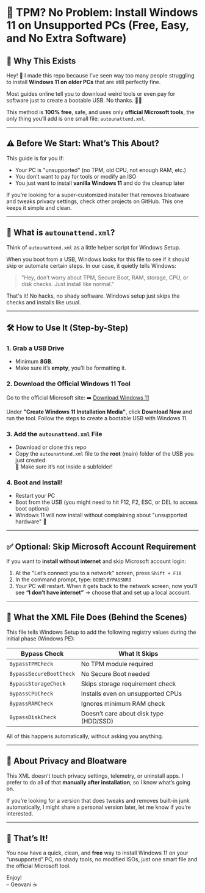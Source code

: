 # 🚫 TPM? No Problem: Install Windows 11 on Unsupported PCs (Free, Easy, and No Extra Software)

## 🧠 Why This Exists

Hey! 👋 I made this repo because I’ve seen way too many people struggling to install **Windows 11 on older PCs** that are still perfectly fine.

Most guides online tell you to download weird tools or even pay for software just to create a bootable USB. No thanks. 🙅‍♂️

This method is **100% free**, safe, and uses only **official Microsoft tools**, the only thing you’ll add is one small file: `autounattend.xml`.

---

## ⚠️ Before We Start: What’s This About?

This guide is for you if:
- Your PC is "unsupported" (no TPM, old CPU, not enough RAM, etc.)
- You don’t want to pay for tools or modify an ISO
- You just want to install **vanilla Windows 11** and do the cleanup later

If you’re looking for a super-customized installer that removes bloatware and tweaks privacy settings, check other projects on GitHub. This one keeps it simple and clean.

---

## 🤔 What is `autounattend.xml`?

Think of `autounattend.xml` as a little helper script for Windows Setup.

When you boot from a USB, Windows looks for this file to see if it should skip or automate certain steps. In our case, it quietly tells Windows:

> "Hey, don’t worry about TPM, Secure Boot, RAM, storage, CPU, or disk checks. Just install like normal."

That's it! No hacks, no shady software. Windows setup just skips the checks and installs like usual.

---

## 🛠️ How to Use It (Step-by-Step)

### 1. Grab a USB Drive
- Minimum **8GB**.
- Make sure it’s **empty**, you’ll be formatting it.

### 2. Download the Official Windows 11 Tool
Go to the official Microsoft site:
➡️ [Download Windows 11](https://www.microsoft.com/en-gb/software-download/windows11)

Under **"Create Windows 11 Installation Media"**, click **Download Now** and run the tool. Follow the steps to create a bootable USB with Windows 11.

### 3. Add the `autounattend.xml` File
- Download or clone this repo
- Copy the `autounattend.xml` file to the **root** (main) folder of the USB you just created  
🧠 Make sure it’s not inside a subfolder!

### 4. Boot and Install!
- Restart your PC
- Boot from the USB (you might need to hit F12, F2, ESC, or DEL to access boot options)
- Windows 11 will now install without complaining about "unsupported hardware" 🎉

---

## ✅ Optional: Skip Microsoft Account Requirement

If you want to **install without internet** and skip Microsoft account login:

1. At the "Let’s connect you to a network" screen, press `Shift + F10`
2. In the command prompt, type: `OOBE\BYPASSNRO`
3. Your PC will restart. When it gets back to the network screen, now you’ll see **“I don’t have internet”** → choose that and set up a local account.

---

## 🧪 What the XML File Does (Behind the Scenes)

This file tells Windows Setup to add the following registry values during the initial phase (Windows PE):

| Bypass Check        | What It Skips                         |
|---------------------|----------------------------------------|
| `BypassTPMCheck`     | No TPM module required                |
| `BypassSecureBootCheck` | No Secure Boot needed             |
| `BypassStorageCheck` | Skips storage requirement check       |
| `BypassCPUCheck`     | Installs even on unsupported CPUs     |
| `BypassRAMCheck`     | Ignores minimum RAM check             |
| `BypassDiskCheck`    | Doesn’t care about disk type (HDD/SSD)|

All of this happens automatically, without asking you anything.

---

## 🧼 About Privacy and Bloatware

This XML doesn’t touch privacy settings, telemetry, or uninstall apps. I prefer to do all of that **manually after installation**, so I know what’s going on.

If you’re looking for a version that does tweaks and removes built-in junk automatically, I might share a personal version later, let me know if you’re interested.

---

## 🎉 That’s It!

You now have a quick, clean, and **free** way to install Windows 11 on your “unsupported” PC, no shady tools, no modified ISOs, just one smart file and the official Microsoft tool.

Enjoy!  
– Geovani ☕